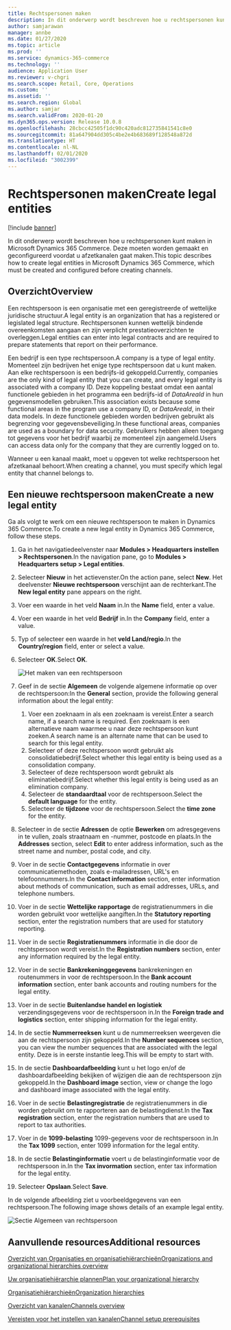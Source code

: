```yaml
---
title: Rechtspersonen maken
description: In dit onderwerp wordt beschreven hoe u rechtspersonen kunt maken in Microsoft Dynamics 365 Commerce. Deze moeten worden gemaakt en geconfigureerd voordat u afzetkanalen gaat maken.
author: samjarawan
manager: annbe
ms.date: 01/27/2020
ms.topic: article
ms.prod: ''
ms.service: dynamics-365-commerce
ms.technology: ''
audience: Application User
ms.reviewer: v-chgri
ms.search.scope: Retail, Core, Operations
ms.custom: ''
ms.assetid: ''
ms.search.region: Global
ms.author: samjar
ms.search.validFrom: 2020-01-20
ms.dyn365.ops.version: Release 10.0.8
ms.openlocfilehash: 28cbcc42505f1dc90c420adc812735841541c8e0
ms.sourcegitcommit: 81a647904dd305c4be2e4b683689f128548a872d
ms.translationtype: HT
ms.contentlocale: nl-NL
ms.lasthandoff: 02/01/2020
ms.locfileid: "3002399"
---
```

# <a name="create-legal-entities"></a><span data-ttu-id="47971-103">Rechtspersonen maken</span><span class="sxs-lookup"><span data-stu-id="47971-103">Create legal entities</span></span>


[!include [banner](includes/banner.md)]

<span data-ttu-id="47971-104">In dit onderwerp wordt beschreven hoe u rechtspersonen kunt maken in Microsoft Dynamics 365 Commerce. Deze moeten worden gemaakt en geconfigureerd voordat u afzetkanalen gaat maken.</span><span class="sxs-lookup"><span data-stu-id="47971-104">This topic describes how to create legal entities in Microsoft Dynamics 365 Commerce, which must be created and configured before creating channels.</span></span>

## <a name="overview"></a><span data-ttu-id="47971-105">Overzicht</span><span class="sxs-lookup"><span data-stu-id="47971-105">Overview</span></span>

<span data-ttu-id="47971-106">Een rechtspersoon is een organisatie met een geregistreerde of wettelijke juridische structuur.</span><span class="sxs-lookup"><span data-stu-id="47971-106">A legal entity is an organization that has a registered or legislated legal structure.</span></span> <span data-ttu-id="47971-107">Rechtspersonen kunnen wettelijk bindende overeenkomsten aangaan en zijn verplicht prestatieoverzichten te overleggen.</span><span class="sxs-lookup"><span data-stu-id="47971-107">Legal entities can enter into legal contracts and are required to prepare statements that report on their performance.</span></span>

<span data-ttu-id="47971-108">Een bedrijf is een type rechtspersoon.</span><span class="sxs-lookup"><span data-stu-id="47971-108">A company is a type of legal entity.</span></span> <span data-ttu-id="47971-109">Momenteel zijn bedrijven het enige type rechtspersoon dat u kunt maken. Aan elke rechtspersoon is een bedrijfs-id gekoppeld.</span><span class="sxs-lookup"><span data-stu-id="47971-109">Currently, companies are the only kind of legal entity that you can create, and every legal entity is associated with a company ID.</span></span> <span data-ttu-id="47971-110">Deze koppeling bestaat omdat een aantal functionele gebieden in het programma een bedrijfs-id of *DataAreaId* in hun gegevensmodellen gebruiken.</span><span class="sxs-lookup"><span data-stu-id="47971-110">This association exists because some functional areas in the program use a company ID, or *DataAreaId*, in their data models.</span></span> <span data-ttu-id="47971-111">In deze functionele gebieden worden bedrijven gebruikt als begrenzing voor gegevensbeveiliging.</span><span class="sxs-lookup"><span data-stu-id="47971-111">In these functional areas, companies are used as a boundary for data security.</span></span> <span data-ttu-id="47971-112">Gebruikers hebben alleen toegang tot gegevens voor het bedrijf waarbij ze momenteel zijn aangemeld.</span><span class="sxs-lookup"><span data-stu-id="47971-112">Users can access data only for the company that they are currently logged on to.</span></span> 

<span data-ttu-id="47971-113">Wanneer u een kanaal maakt, moet u opgeven tot welke rechtspersoon het afzetkanaal behoort.</span><span class="sxs-lookup"><span data-stu-id="47971-113">When creating a channel, you must specify which legal entity that channel belongs to.</span></span>

## <a name="create-a-new-legal-entity"></a><span data-ttu-id="47971-114">Een nieuwe rechtspersoon maken</span><span class="sxs-lookup"><span data-stu-id="47971-114">Create a new legal entity</span></span>

<span data-ttu-id="47971-115">Ga als volgt te werk om een nieuwe rechtspersoon te maken in Dynamics 365 Commerce.</span><span class="sxs-lookup"><span data-stu-id="47971-115">To create a new legal entity in Dynamics 365 Commerce, follow these steps.</span></span>

1. <span data-ttu-id="47971-116">Ga in het navigatiedeelvenster naar **Modules \> Headquarters instellen \> Rechtspersonen**.</span><span class="sxs-lookup"><span data-stu-id="47971-116">In the navigation pane, go to  **Modules \> Headquarters setup \> Legal entities**.</span></span>
1. <span data-ttu-id="47971-117">Selecteer **Nieuw** in het actievenster.</span><span class="sxs-lookup"><span data-stu-id="47971-117">On the action pane, select **New**.</span></span> <span data-ttu-id="47971-118">Het deelvenster **Nieuwe rechtspersoon** verschijnt aan de rechterkant.</span><span class="sxs-lookup"><span data-stu-id="47971-118">The **New legal entity** pane appears on the right.</span></span>
1. <span data-ttu-id="47971-119">Voer een waarde in het veld **Naam** in.</span><span class="sxs-lookup"><span data-stu-id="47971-119">In the **Name** field, enter a value.</span></span>
1. <span data-ttu-id="47971-120">Voer een waarde in het veld **Bedrijf** in.</span><span class="sxs-lookup"><span data-stu-id="47971-120">In the **Company** field, enter a value.</span></span>
1. <span data-ttu-id="47971-121">Typ of selecteer een waarde in het **veld Land/regio**.</span><span class="sxs-lookup"><span data-stu-id="47971-121">In the **Country/region** field, enter or select a value.</span></span>
1. <span data-ttu-id="47971-122">Selecteer **OK**.</span><span class="sxs-lookup"><span data-stu-id="47971-122">Select **OK**.</span></span> 

   ![Het maken van een rechtspersoon](media/legal-entities.png)

1. <span data-ttu-id="47971-124">Geef in de sectie **Algemeen** de volgende algemene informatie op over de rechtspersoon:</span><span class="sxs-lookup"><span data-stu-id="47971-124">In the **General** section, provide the following general information about the legal entity:</span></span> 
   1. <span data-ttu-id="47971-125">Voer een zoeknaam in als een zoeknaam is vereist.</span><span class="sxs-lookup"><span data-stu-id="47971-125">Enter a search name, if a search name is required.</span></span> <span data-ttu-id="47971-126">Een zoeknaam is een alternatieve naam waarmee u naar deze rechtspersoon kunt zoeken.</span><span class="sxs-lookup"><span data-stu-id="47971-126">A search name is an alternate name that can be used to search for this legal entity.</span></span> 
   1. <span data-ttu-id="47971-127">Selecteer of deze rechtspersoon wordt gebruikt als consolidatiebedrijf.</span><span class="sxs-lookup"><span data-stu-id="47971-127">Select whether this legal entity is being used as a consolidation company.</span></span>
   1. <span data-ttu-id="47971-128">Selecteer of deze rechtspersoon wordt gebruikt als eliminatiebedrijf.</span><span class="sxs-lookup"><span data-stu-id="47971-128">Select whether this legal entity is being used as an elimination company.</span></span> 
   1. <span data-ttu-id="47971-129">Selecteer de **standaardtaal** voor de rechtspersoon.</span><span class="sxs-lookup"><span data-stu-id="47971-129">Select the **default language** for the entity.</span></span> 
   1. <span data-ttu-id="47971-130">Selecteer de **tijdzone** voor de rechtspersoon.</span><span class="sxs-lookup"><span data-stu-id="47971-130">Select the **time zone** for the entity.</span></span>
1. <span data-ttu-id="47971-131">Selecteer in de sectie **Adressen** de optie **Bewerken** om adresgegevens in te vullen, zoals straatnaam en -nummer, postcode en plaats.</span><span class="sxs-lookup"><span data-stu-id="47971-131">In the **Addresses** section, select **Edit** to enter address information, such as the street name and number, postal code, and city.</span></span>
1. <span data-ttu-id="47971-132">Voer in de sectie **Contactgegevens** informatie in over communicatiemethoden, zoals e-mailadressen, URL's en telefoonnummers.</span><span class="sxs-lookup"><span data-stu-id="47971-132">In the **Contact information** section, enter information about methods of communication, such as email addresses, URLs, and telephone numbers.</span></span>
1. <span data-ttu-id="47971-133">Voer in de sectie **Wettelijke rapportage** de registratienummers in die worden gebruikt voor wettelijke aangiften.</span><span class="sxs-lookup"><span data-stu-id="47971-133">In the **Statutory reporting** section, enter the registration numbers that are used for statutory reporting.</span></span>
1. <span data-ttu-id="47971-134">Voer in de sectie **Registratienummers** informatie in die door de rechtspersoon wordt vereist.</span><span class="sxs-lookup"><span data-stu-id="47971-134">In the **Registration numbers** section, enter any information required by the legal entity.</span></span>
1. <span data-ttu-id="47971-135">Voer in de sectie **Bankrekeninggegevens** bankrekeningen en routenummers in voor de rechtspersoon.</span><span class="sxs-lookup"><span data-stu-id="47971-135">In the **Bank account information** section, enter bank accounts and routing numbers for the legal entity.</span></span>
1. <span data-ttu-id="47971-136">Voer in de sectie **Buitenlandse handel en logistiek** verzendingsgegevens voor de rechtspersoon in.</span><span class="sxs-lookup"><span data-stu-id="47971-136">In the **Foreign trade and logistics** section, enter shipping information for the legal entity.</span></span>
1. <span data-ttu-id="47971-137">In de sectie **Nummerreeksen** kunt u de nummerreeksen weergeven die aan de rechtspersoon zijn gekoppeld.</span><span class="sxs-lookup"><span data-stu-id="47971-137">In the **Number sequences** section, you can view the number sequences that are associated with the legal entity.</span></span> <span data-ttu-id="47971-138">Deze is in eerste instantie leeg.</span><span class="sxs-lookup"><span data-stu-id="47971-138">This will be empty to start with.</span></span>
1. <span data-ttu-id="47971-139">In de sectie **Dashboardafbeelding** kunt u het logo en/of de dashboardafbeelding bekijken of wijzigen die aan de rechtspersoon zijn gekoppeld.</span><span class="sxs-lookup"><span data-stu-id="47971-139">In the **Dashboard image** section, view or change the logo and dashboard image associated with the legal entity.</span></span>
1. <span data-ttu-id="47971-140">Voer in de sectie **Belastingregistratie** de registratienummers in die worden gebruikt om te rapporteren aan de belastingdienst.</span><span class="sxs-lookup"><span data-stu-id="47971-140">In the **Tax registration** section, enter the registration numbers that are used to report to tax authorities.</span></span>
1. <span data-ttu-id="47971-141">Voer in de **1099-belasting** 1099-gegevens voor de rechtspersoon in.</span><span class="sxs-lookup"><span data-stu-id="47971-141">In the **Tax 1099** section, enter 1099 information for the legal entity.</span></span>
1. <span data-ttu-id="47971-142">In de sectie **Belastinginformatie** voert u de belastinginformatie voor de rechtspersoon in.</span><span class="sxs-lookup"><span data-stu-id="47971-142">In the **Tax invormation** section, enter tax information for the legal entity.</span></span>
1. <span data-ttu-id="47971-143">Selecteer **Opslaan**.</span><span class="sxs-lookup"><span data-stu-id="47971-143">Select **Save**.</span></span>

<span data-ttu-id="47971-144">In de volgende afbeelding ziet u voorbeeldgegevens van een rechtspersoon.</span><span class="sxs-lookup"><span data-stu-id="47971-144">The following image shows details of an example legal entity.</span></span>

![Sectie Algemeen van rechtspersoon](media/legal-entities-general.png)
   
## <a name="additional-resources"></a><span data-ttu-id="47971-146">Aanvullende resources</span><span class="sxs-lookup"><span data-stu-id="47971-146">Additional resources</span></span>

[<span data-ttu-id="47971-147">Overzicht van Organisaties en organisatiehiërarchieën</span><span class="sxs-lookup"><span data-stu-id="47971-147">Organizations and organizational hierarchies overview</span></span>](../fin-ops-core/fin-ops/organization-administration/organizations-organizational-hierarchies.md?toc=/dynamics365/commerce/toc.json)

[<span data-ttu-id="47971-148">Uw organisatiehiërarchie plannen</span><span class="sxs-lookup"><span data-stu-id="47971-148">Plan your organizational hierarchy</span></span>](../fin-ops-core/fin-ops/organization-administration/plan-organizational-hierarchy.md?toc=/dynamics365/commerce/toc.json)

[<span data-ttu-id="47971-149">Organisatiehiërarchieën</span><span class="sxs-lookup"><span data-stu-id="47971-149">Organization hierarchies</span></span>](channels-org-hierarchies.md)

[<span data-ttu-id="47971-150">Overzicht van kanalen</span><span class="sxs-lookup"><span data-stu-id="47971-150">Channels overview</span></span>](channels-overview.md)

[<span data-ttu-id="47971-151">Vereisten voor het instellen van kanalen</span><span class="sxs-lookup"><span data-stu-id="47971-151">Channel setup prerequisites</span></span>](channels-prerequisites.md)

